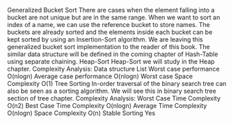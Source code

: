 Generalized Bucket Sort
There are cases when the element falling into a bucket are not unique but are in the same range. When we want to sort
an index of a name, we can use the reference bucket to store names.
The buckets are already sorted and the elements inside each bucket can be kept sorted by using an Insertion-Sort
algorithm. We are leaving this generalized bucket sort implementation to the reader of this book. The similar data
structure will be defined in the coming chapter of Hash-Table using separate chaining.
Heap-Sort
Heap-Sort we will study in the Heap chapter.
Complexity Analysis:
Data structure List
Worst case performance O(nlogn)
Average case performance O(nlogn)
Worst case Space Complexity O(1)
Tree Sorting
In-order traversal of the binary search tree can also be seen as a sorting algorithm. We will see this in binary search tree
section of tree chapter.
Complexity Analysis:
Worst Case Time Complexity O(n2)
Best Case Time Complexity O(nlogn)
Average Time Complexity O(nlogn)
Space Complexity O(n)
Stable Sorting Yes